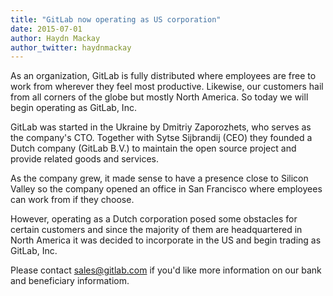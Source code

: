 ```yaml
---
title: "GitLab now operating as US corporation"
date: 2015-07-01
author: Haydn Mackay
author_twitter: haydnmackay
---
```


As an organization, GitLab is fully distributed where employees are free
to work from wherever they feel most productive. Likewise, our customers hail
from all corners of the globe but mostly North America. So today we will begin
operating as GitLab, Inc.

<!-- more -->

GitLab was started in the Ukraine by Dmitriy Zaporozhets, who serves as the
company's CTO. Together with Sytse Sijbrandij (CEO) they founded a Dutch
company (GitLab B.V.) to maintain the open source project and provide related
goods and services.

As the company grew, it made sense to have a presence close to Silicon Valley so
the company opened an office in San Francisco where employees can work from if
they choose.

However, operating as a Dutch corporation posed some obstacles for certain
customers and since the majority of them are headquartered in North America
it was decided to incorporate in the US and begin trading as GitLab, Inc.

Please contact sales@gitlab.com if you'd like more information on our bank and
beneficiary informatiom.